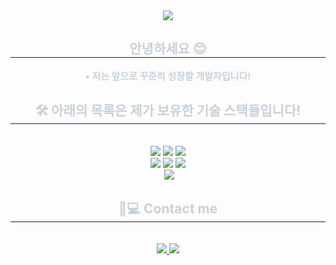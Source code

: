 <div align= "center">
    <img src="https://capsule-render.vercel.app/api?type=waving&color=9782fd&height=180&text=Welcome!%20I'm%20Sehee!&animation=&fontColor=ffffff&fontSize=60" />
    </div>
    <div align= "center"> 
    <h2 style="border-bottom: 1px solid #21262d; color: #c9d1d9;"> 안녕하세요 😊 </h2>  
    <div style="font-weight: 700; font-size: 15px; text-align: center; color: #c9d1d9;"> 
       • 저는 앞으로 꾸준히 성장할 개발자입니다! </li>
       <br>
    </div> 
    </div>
    <div align= "center">
    <h2 style="border-bottom: 1px solid #21262d; color: #c9d1d9;"> 🛠️ 아래의 목록은 제가 보유한 기술 스택들입니다! </h2> <br> 
    <div style="margin: 0 auto; text-align: center;" align= "center"> 
          <img src="https://img.shields.io/badge/HTML5-E34F26?style=for-the-badge&logo=HTML5&logoColor=white">
          <img src="https://img.shields.io/badge/CSS3-1572B6?style=for-the-badge&logo=CSS3&logoColor=white">
          <img src="https://img.shields.io/badge/Sass-CC6699?style=for-the-badge&logo=Sass&logoColor=white">
          <br>
          <img src="https://img.shields.io/badge/jQuery-0769AD?style=for-the-badge&logo=jQuery&logoColor=white">
          <img src="https://img.shields.io/badge/Javascript-F7DF1E?style=for-the-badge&logo=Javascript&logoColor=white">
          <img src="https://img.shields.io/badge/Slack-4A154B?style=for-the-badge&logo=Slack&logoColor=white">
          <br>
          <img sre="https://img.shields.io/badge/Adobe%20Illustrator-FF9A00?style=for-the-badge&logo=adobe%20illustrator&logoColor=white">
          <img src="https://img.shields.io/badge/Adobe%20Photoshop-31A8FF?style=for-the-badge&logo=Adobe%20Photoshop&logoColor=black">
          </div>
    </div>
    <div align= "center">
    <h2 style="border-bottom: 1px solid #21262d; color: #c9d1d9;"> 👩💻 Contact me </h2> <br> 
    <div align= "center">
      <a href=mailto:> 
        <img src="https://img.shields.io/badge/Gmail-EA4335?style=for-the-badge&logo=Gmail&logoColor=white&link=mailto:"> </a>
      <a href=>
        <img src="https://img.shields.io/badge/Instagram-E4405F?style=for-the-badge&logo=Instagram&logoColor=white&link="> </a>
    </div>
    <br> 
    <div align= "center">  </div> 
    </div>

